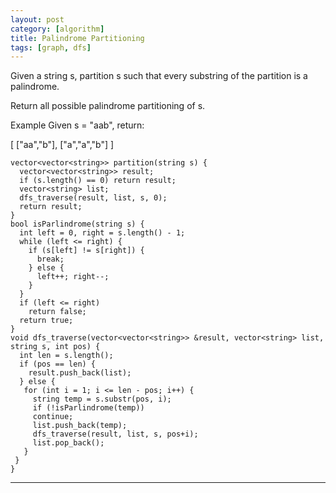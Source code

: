 ```yaml
---
layout: post
category: [algorithm]
title: Palindrome Partitioning
tags: [graph, dfs]
---
```


  Given a string s, partition s such that every substring of the partition is a palindrome.

  Return all possible palindrome partitioning of s.

  Example
  Given s = "aab", return:

  [
    ["aa","b"],
    ["a","a","b"]
  ]


<!--more-->

	vector<vector<string>> partition(string s) {
      vector<vector<string>> result;
      if (s.length() == 0) return result;
      vector<string> list;
      dfs_traverse(result, list, s, 0);
      return result;
    }
    bool isParlindrome(string s) {
      int left = 0, right = s.length() - 1;
      while (left <= right) {
        if (s[left] != s[right]) {
          break;
        } else {
          left++; right--;
        }
      }
      if (left <= right)
        return false;
      return true;
    }
    void dfs_traverse(vector<vector<string>> &result, vector<string> list, string s, int pos) {
      int len = s.length();
      if (pos == len) {
        result.push_back(list);
      } else {
       for (int i = 1; i <= len - pos; i++) {
         string temp = s.substr(pos, i);
         if (!isParlindrome(temp))
         continue;
         list.push_back(temp);
         dfs_traverse(result, list, s, pos+i);
         list.pop_back();
       }
     }
	}
	
---
